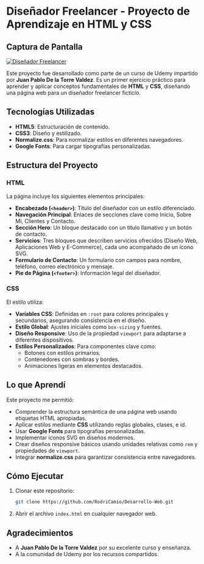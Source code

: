 # Diseñador Freelancer - Proyecto de Aprendizaje en HTML y CSS

## Captura de Pantalla
[![Diseñador Freelancer](https://i.postimg.cc/GpqW4gQ1/screenshot.png)](https://postimg.cc/qt6bYLSm)

Este proyecto fue desarrollado como parte de un curso de Udemy impartido por **Juan Pablo De la Torre Valdez**. Es un primer ejercicio práctico para aprender y aplicar conceptos fundamentales de **HTML** y **CSS**, diseñando una página web para un diseñador freelancer ficticio.

## Tecnologías Utilizadas
- **HTML5**: Estructuración de contenido.
- **CSS3**: Diseño y estilizado.
- **Normalize.css**: Para normalizar estilos en diferentes navegadores.
- **Google Fonts**: Para cargar tipografías personalizadas.

## Estructura del Proyecto
### HTML
La página incluye los siguientes elementos principales:
- **Encabezado (`<header>`)**: Título del diseñador con un estilo diferenciado.
- **Navegación Principal**: Enlaces de secciones clave como Inicio, Sobre Mí, Clientes y Contacto.
- **Sección Hero**: Un bloque destacado con un título llamativo y un botón de contacto.
- **Servicios**: Tres bloques que describen servicios ofrecidos (Diseño Web, Aplicaciones Web y E-Commerce), cada uno acompañado de un ícono SVG.
- **Formulario de Contacto**: Un formulario con campos para nombre, teléfono, correo electrónico y mensaje.
- **Pie de Página (`<footer>`)**: Información legal del diseñador.

### CSS
El estilo utiliza:
- **Variables CSS**: Definidas en `:root` para colores principales y secundarios, asegurando consistencia en el diseño.
- **Estilo Global**: Ajustes iniciales como `box-sizing` y fuentes.
- **Diseño Responsive**: Uso de la propiedad `viewport` para adaptarse a diferentes dispositivos.
- **Estilos Personalizados**: Para componentes clave como:
  - Botones con estilos primarios.
  - Contenedores con sombras y bordes.
  - Animaciones ligeras en elementos destacados.

## Lo que Aprendí
Este proyecto me permitió:
- Comprender la estructura semántica de una página web usando etiquetas HTML apropiadas.
- Aplicar estilos mediante **CSS** utilizando reglas globales, clases, e id.
- Usar **Google Fonts** para tipografías personalizadas.
- Implementar íconos SVG en diseños modernos.
- Crear diseños responsive básicos usando unidades relativas como `rem` y propiedades de `viewport`.
- Integrar **normalize.css** para garantizar consistencia entre navegadores.

## Cómo Ejecutar
1. Clonar este repositorio:
   ```bash
   git clone https://github.com/RodriCamio/Desarrollo-Web.git
   ```
2. Abrir el archivo `index.html` en cualquier navegador web.

## Agradecimientos
- A **Juan Pablo De la Torre Valdez** por su excelente curso y enseñanza.
- A la comunidad de Udemy por los recursos compartidos.
